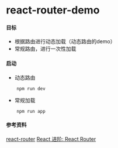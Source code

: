 # react-router-demo
#### 目标
- 根据路由进行动态加载（动态路由的demo）
- 常规路由，进行一次性加载

#### 启动
- 动态路由
```
    npm run dev
```
- 常规加载
``` 
    npm run app
```
#### 参考资料
[react-router](https://github.com/react-guide/react-router-cn)
[React 进阶: React Router](http://www.zcfy.cc/article/leveling-up-with-react-react-router-1490.html)
